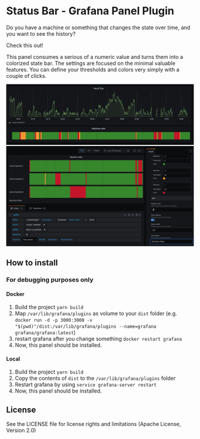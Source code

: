 # Status Bar - Grafana Panel Plugin

Do you have a machine or something that changes the state over time, and you want to see the history?

Check this out!

This panel consumes a serious of a numeric value and turns them into a colorized state bar. The settings are focused on the minimal valuable features. You can define your thresholds and colors very simply with a couple of clicks.

![ui](screenshot-2.png)
![settings](screenshot-1.png)

## How to install

### For debugging purposes only

#### Docker

1. Build the project `yarn build`
2. Map `/var/lib/grafana/plugins` as volume to your `dist` folder (e.g. `docker run -d -p 3000:3000 -v "$(pwd)"/dist:/var/lib/grafana/plugins --name=grafana grafana/grafana:latest`)
3. restart grafana after you change something `docker restart grafana`
4. Now, this panel should be installed.

#### Local

1. Build the project `yarn build`
1. Copy the contents of `dist` to the `/var/lib/grafana/plugins` folder
1. Restart grafana by using `service grafana-server restart`
1. Now, this panel should be installed.

## License

See the LICENSE file for license rights and limitations (Apache License, Version 2.0)
